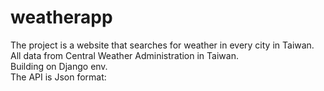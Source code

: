 # weatherapp
The project is a website that searches for weather in every city in Taiwan.<br>
All data from Central Weather Administration in Taiwan.<br>
Building on Django env.<br>
The API is Json format:<br> 

